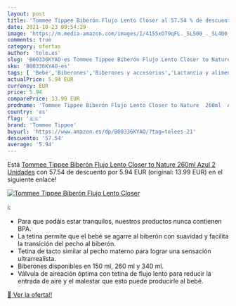 ```yaml
---
layout: post
title: 'Tommee Tippee Biberón Flujo Lento Closer al 57.54 % de descuento'
date: 2021-10-23 09:54:29
image: 'https://m.media-amazon.com/images/I/4155xO79qFL._SL500_._SL400_.jpg'
comments: true
category: ofertas
author: 'tole.es'
slug: 'B00336KYAO-es Tommee Tippee Biberón Flujo Lento Closer to Nature 260ml...'
sku: 'B00336KYAO-es'
tags: [ 'Bebé','Biberones','Biberones y accesorios','Lactancia y alimentación','biberón','tommee','tommee tippee', ]
actualPrice: 5.94 EUR
currency: EUR
price: 5.94
comparePrice: 13.99 EUR
prodname: 'Tommee Tippee Biberón Flujo Lento Closer to Nature  260ml  Azul  2 Unidades'
country: 'es'
flag: '🇪🇸'
brand: 'Tommee Tippee'
buyurl: 'https://www.amazon.es/dp/B00336KYAO/?tag=tolees-21'
descuento: '57.54'
average: '5.94'
---
```


Está [Tommee Tippee Biberón Flujo Lento Closer to Nature  260ml  Azul  2 Unidades](https://www.amazon.es/dp/B00336KYAO/?tag=tolees-21) con 57.54 de descuento por 5.94 EUR (original: 13.99 EUR) en el siguiente enlace!

[![Tommee Tippee Biberón Flujo Lento Closer](https://m.media-amazon.com/images/I/4155xO79qFL._SL500_._SL400_.jpg)](https://www.amazon.es/dp/B00336KYAO/?tag=tolees-21)

ℹ️:

- Para que podáis estar tranquilos, nuestros productos nunca contienen BPA.
- La tetina permite que el bebé se agarre al biberón con suavidad y facilita la transición del pecho al biberón.
- Tetina de tacto similar al pecho materno para lograr una sensación ultrarrealista.
- Biberones disponibles en 150 ml, 260 ml y 340 ml.
- Válvula de aireación óptima con tetina de flujo lento para reducir la entrada de aire y el malestar que esto puede producirle al bebé.

[🛒 Ver la oferta!!](https://www.amazon.es/dp/B00336KYAO/?tag=tolees-21)
